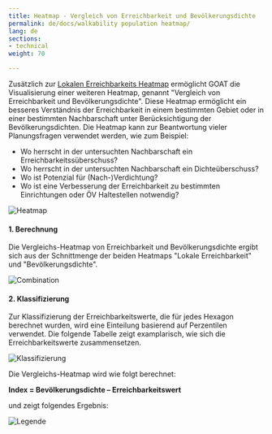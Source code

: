 ```yaml
---
title: Heatmap - Vergleich von Erreichbarkeit und Bevölkerungsdichte
permalink: de/docs/walkability population heatmap/
lang: de
sections:
- technical
weight: 70

---
```

Zusätzlich zur [Lokalen Erreichbarkeits Heatmap](../heatmap/) ermöglicht GOAT die Visualisierung einer weiteren Heatmap, genannt "Vergleich von Erreichbarkeit und Bevölkerungsdichte". Diese Heatmap ermöglicht ein besseres Verständnis der Erreichbarkeit in einem bestimmten Gebiet oder in einer bestimmten Nachbarschaft unter Berücksichtigung der Bevölkerungsdichten. Die Heatmap kann zur Beantwortung vieler Planungsfragen verwendet werden, wie zum Beispiel:

* Wo herrscht in der untersuchten Nachbarschaft ein Erreichbarkeitssüberschuss?
* Wo herrscht in der untersuchten Nachbarschaft ein Dichteüberschuss?
* Wo ist Potenzial für (Nach-)Verdichtung?
* Wo ist eine Verbesserung der Erreichbarkeit zu bestimmten Einrichtungen oder ÖV Haltestellen notwendig?

![Heatmap](/images/docs/walkability_population_heatmap/heatmap-deutsch.webp)

#### 1. Berechnung

Die Vergleichs-Heatmap von Erreichbarkeit und Bevölkerungsdichte ergibt sich aus der Schnittmenge der beiden Heatmaps "Lokale Erreichbarkeit" und "Bevölkerungsdichte".

![Combination](/images/docs/walkability_population_heatmap/combination-DE.webp)

#### 2. Klassifizierung

Zur Klassifizierung der Erreichbarkeitswerte, die für jedes Hexagon berechnet wurden, wird eine Einteilung basierend auf Perzentilen verwendet. Die folgende Tabelle zeigt examplarisch, wie sich die Erreichbarkeitswerte zusammensetzen.

![Klassifizierung](/images/docs/walkability_population_heatmap/classification-DE.webp)            

Die Vergleichs-Heatmap wird wie folgt berechnet:

<b> Index = Bevölkerungsdichte – Erreichbarkeitswert </b>

und zeigt folgendes Ergebnis:

![Legende](/images/docs/walkability_population_heatmap/legende-DE.webp)